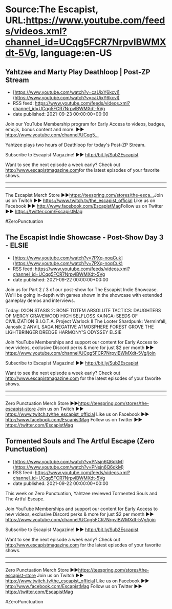 # Source:The Escapist, URL:https://www.youtube.com/feeds/videos.xml?channel_id=UCqg5FCR7NrpvlBWMXdt-5Vg, language:en-US

## Yahtzee and Marty Play Deathloop  | Post-ZP Stream
 - [https://www.youtube.com/watch?v=caUixY6kcvI](https://www.youtube.com/watch?v=caUixY6kcvI)
 - RSS feed: https://www.youtube.com/feeds/videos.xml?channel_id=UCqg5FCR7NrpvlBWMXdt-5Vg
 - date published: 2021-09-23 00:00:00+00:00

Join our YouTube Membership program for Early Access to videos, badges, emojis, bonus content and more. ►► https://www.youtube.com/channel/UCqg5...​

Yahtzee plays two hours of Deathloop for today's Post-ZP Stream.

Subscribe to Escapist Magazine! ►► http://bit.ly/Sub2Escapist​

Want to see the next episode a week early? Check out http://www.escapistmagazine.com​ for the latest episodes of your favorite shows.

---



---


The Escapist Merch Store ►►https://teespring.com/stores/the-esca...​
Join us on Twitch ►► https://www.twitch.tv/the_escapist_official
Like us on Facebook ►► http://www.facebook.com/EscapistMag​
Follow us on Twitter ►► https://twitter.com/EscapistMag

#ZeroPunctuation

## The Escapist Indie Showcase - Post-Show Day 3 - ELSIE
 - [https://www.youtube.com/watch?v=7PXq-noqCuk](https://www.youtube.com/watch?v=7PXq-noqCuk)
 - RSS feed: https://www.youtube.com/feeds/videos.xml?channel_id=UCqg5FCR7NrpvlBWMXdt-5Vg
 - date published: 2021-09-22 00:00:00+00:00

Join us for Part 2 / 3 of our post-show for The Escapist Indie Showcase. We'll be going in-depth with games shown in the showcase with extended gameplay demos and interviews.

Today: 
IXION
STASIS 2: BONE TOTEM
ABSOLUTE TACTICS: DAUGHTERS OF MERCY
GRAVEWOOD HIGH
SELFLOSS
KAINGA: SEEDS OF CIVILIZATION
B.I.O.T.A.
Project Warlock II
The Looter
Shardpunk: Verminfall,
Janosik 2
ANVIL SAGA
NEGATIVE ATMOSPHERE
FOREST GROVE
THE LIGHTBRINGER
DREDGE
HARMONY'S ODYSSEY
ELSIE




Join YouTube Memberships and support our content for Early Access to new videos, exclusive Discord perks & more for just $2 per month ►► https://www.youtube.com/channel/UCqg5FCR7NrpvlBWMXdt-5Vg/join

Subscribe to Escapist Magazine! ►► http://bit.ly/Sub2Escapist

Want to see the next episode a week early? Check out http://www.escapistmagazine.com for the latest episodes of your favorite shows.

---



---


Zero Punctuation Merch Store ►►https://teespring.com/stores/the-escapist-store
Join us on Twitch ►► https://www.twitch.tv/the_escapist_official
Like us on Facebook ►► http://www.facebook.com/EscapistMag
Follow us on Twitter ►► https://twitter.com/EscapistMag

## Tormented Souls and The Artful Escape (Zero Punctuation)
 - [https://www.youtube.com/watch?v=PNsjn6Q6dkM](https://www.youtube.com/watch?v=PNsjn6Q6dkM)
 - RSS feed: https://www.youtube.com/feeds/videos.xml?channel_id=UCqg5FCR7NrpvlBWMXdt-5Vg
 - date published: 2021-09-22 00:00:00+00:00

This week on Zero Punctuation, Yahtzee reviewed Tormented Souls and The Artful Escape.

Join YouTube Memberships and support our content for Early Access to new videos, exclusive Discord perks & more for just $2 per month ►► https://www.youtube.com/channel/UCqg5FCR7NrpvlBWMXdt-5Vg/join

Subscribe to Escapist Magazine! ►► http://bit.ly/Sub2Escapist

Want to see the next episode a week early? Check out http://www.escapistmagazine.com for the latest episodes of your favorite shows.

---



---


Zero Punctuation Merch Store ►►https://teespring.com/stores/the-escapist-store
Join us on Twitch ►► https://www.twitch.tv/the_escapist_official
Like us on Facebook ►► http://www.facebook.com/EscapistMag
Follow us on Twitter ►► https://twitter.com/EscapistMag

#ZeroPunctuation

